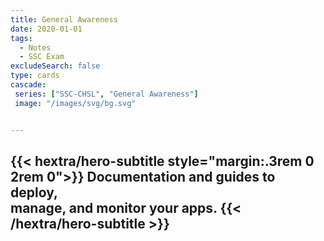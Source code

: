 ```yaml
---
title: General Awareness
date: 2020-01-01
tags:
  - Notes 
  - SSC Exam
excludeSearch: false
type: cards
cascade:
 series: ["SSC-CHSL", "General Awareness"]
 image: "/images/svg/bg.svg"


---
```


{{< hextra/hero-subtitle style="margin:.3rem 0 2rem 0">}}
  Documentation and guides to deploy,  
  manage, and monitor your apps.
{{< /hextra/hero-subtitle >}}
---